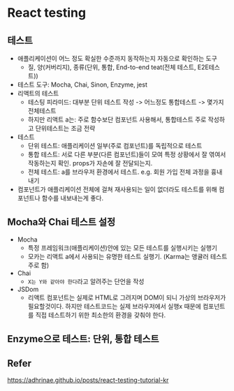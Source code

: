 # React testing

## 테스트
- 애플리케이션이 어느 정도 확실한 수준까지 동작하는지 자동으로 확인하는 도구
    + 질, 양(커버리지), 종류(단위, 통합, End-to-end teat(전체 테스트, E2E테스트))
- 테스트 도구: Mocha, Chai, Sinon, Enzyme, jest
- 리액트의 테스트
    + 테스팅 피라미드: 대부분 단위 테스트 작성 -> 어느정도 통합테스트 -> 몇가지 전체테스트
    + 하지만 리액트 a는: 주로 함수보단 컴포넌트 사용해서, 통합테스트 주로 작성하고 단위테스트는 조금 전략
- 테스트
    - 단위 테스트: 애플리케이션 일부(주로 컴포넌트)를 독립적으로 테스트
    - 통합 테스트: 서로 다른 부분(다른 컴포넌트)들이 모여 특정 상황에서 잘 엮여서 작동하는지 확인. props가 자손에 잘 전달되는지.
    - 전체 테스트: a를 브라우저 환경에서 테스트. e.g. 회원 가입 전체 과정을 흉내내기
- 컴포넌트가 애플리케이션 전체에 걸쳐 재사용되는 일이 없더라도 테스트를 위해 컴포넌트나 함수를 내보내는게 좋다.

## Mocha와 Chai 테스트 설정
- Mocha
    + 특정 프레임워크(애플리케이션)안에 있는 모든 테스트를 실행시키는 실행기
    + 모카는 리액트 a에서 사용되는 유명한 테스트 실행기. (Karma는 앵귤러 테스트 주로 함)
- Chai
    + `X는 Y와 같아야 한다`라고 알려주는 단언을 작성
- JSDom
    + 리액트 컴포넌트는 실제로 HTML로 그려지며 DOM이 되니 가상의 브라우저가 필요할것이다. 하지만 테스트코드는 실제 브라우저에서 실행x 때문에 컴포넌트를 직접 테스트하기 위한 최소한의 환경을 갖춰야 한다.

## Enzyme으로 테스트: 단위, 통합 테스트

## Refer
https://adhrinae.github.io/posts/react-testing-tutorial-kr